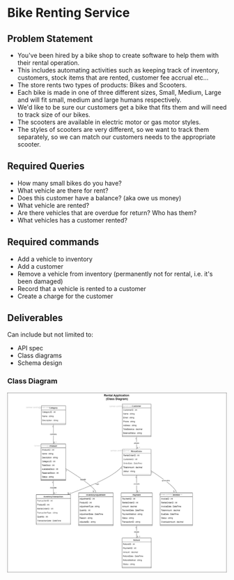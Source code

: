 # Bike Renting Service

## Problem Statement
* You've been hired by a bike shop to create software 
to help them with their rental operation.
* This includes automating activities such as keeping track of 
inventory, customers, stock items that are rented, customer fee accrual etc...
* The store rents two types of products: Bikes and Scooters.
* Each bike is made in one of three different sizes, Small, Medium, Large 
and will fit small, medium and large humans respectively. 
* We'd like to be sure our customers get a bike that fits them and will need to track size of our bikes.
* The scooters are available in electric motor or gas motor styles.
* The styles of scooters are very different, 
so we want to track them separately, 
so we can match our customers needs to the appropriate scooter.



## Required Queries
* How many small bikes do you have?
* What vehicle are there for rent?
* Does this customer have a balance? (aka owe us money)
* What vehicle are rented?
* Are there vehicles that are overdue for return? Who has them?
* What vehicles has a customer rented?


## Required commands
* Add a vehicle to inventory
* Add a customer
* Remove a vehicle from inventory (permanently not for rental, i.e. it's been damaged)
* Record that a vehicle is rented to a customer
* Create a charge for the customer



## Deliverables
Can include but not limited to:
* API spec
* Class diagrams
* Schema design



### Class Diagram

![Diagram](rental-application-class-diagram-v_1_0_0.png)



